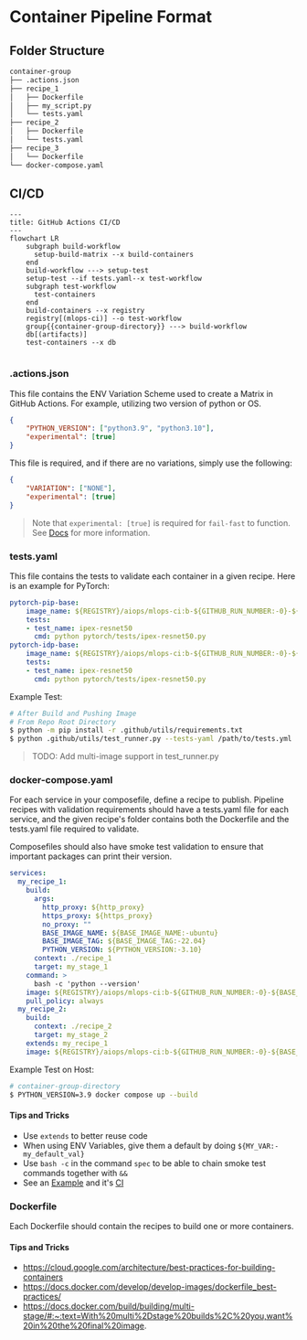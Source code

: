 # Container Pipeline Format

## Folder Structure

```txt
container-group
├── .actions.json
├── recipe_1
│   ├── Dockerfile
│   ├── my_script.py
│   └── tests.yaml
├── recipe_2
│   ├── Dockerfile
│   └── tests.yaml
├── recipe_3
│   └── Dockerfile
└── docker-compose.yaml
```

## CI/CD

```mermaid
---
title: GitHub Actions CI/CD
---
flowchart LR
    subgraph build-workflow
      setup-build-matrix --x build-containers
    end
    build-workflow ---> setup-test
    setup-test --if tests.yaml--x test-workflow
    subgraph test-workflow
      test-containers
    end
    build-containers --x registry
    registry[(mlops-ci)] --o test-workflow
    group{{container-group-directory}} ---> build-workflow
    db[(artifacts)]
    test-containers --x db
    
```

### .actions.json

This file contains the ENV Variation Scheme used to create a Matrix in GitHub Actions. For example, utilizing two version of python or OS.

```json
{
    "PYTHON_VERSION": ["python3.9", "python3.10"],
    "experimental": [true]
}
```

This file is required, and if there are no variations, simply use the following:

```json
{
    "VARIATION": ["NONE"],
    "experimental": [true]
}
```

>Note that `experimental: [true]` is required for `fail-fast` to function. See [Docs](https://docs.github.com/en/actions/using-jobs/using-a-matrix-for-your-jobs#handling-failures) for more information.

### tests.yaml

This file contains the tests to validate each container in a given recipe. Here is an example for PyTorch:

```yaml
pytorch-pip-base:
    image_name: ${REGISTRY}/aiops/mlops-ci:b-${GITHUB_RUN_NUMBER:-0}-${BASE_IMAGE_NAME:-ubuntu}-${BASE_IMAGE_TAG:-22.04}-pip-py${PYTHON_VERSION:-3.10}-ipex-${IPEX_VERSION:-2.0.0}-base
    tests:
    - test_name: ipex-resnet50
      cmd: python pytorch/tests/ipex-resnet50.py
pytorch-idp-base:
    image_name: ${REGISTRY}/aiops/mlops-ci:b-${GITHUB_RUN_NUMBER:-0}-${BASE_IMAGE_NAME:-ubuntu}-${BASE_IMAGE_TAG:-22.04}-idp-py${PYTHON_VERSION:-3.10}-ipex-${IPEX_VERSION:-2.0.0}-base
    tests:
    - test_name: ipex-resnet50
      cmd: python pytorch/tests/ipex-resnet50.py

```

Example Test:

```bash
# After Build and Pushing Image
# From Repo Root Directory
$ python -m pip install -r .github/utils/requirements.txt
$ python .github/utils/test_runner.py --tests-yaml /path/to/tests.yml
```

>TODO: Add multi-image support in test_runner.py

### docker-compose.yaml

For each service in your composefile, define a recipe to publish. Pipeline recipes with validation requirements should have a tests.yaml file for each service, and the given recipe's folder contains both the Dockerfile and the tests.yaml file required to validate.

Composefiles should also have smoke test validation to ensure that important packages can print their version.

```yaml
services:
  my_recipe_1:
    build:
      args: 
        http_proxy: ${http_proxy}
        https_proxy: ${https_proxy}
        no_proxy: ""
        BASE_IMAGE_NAME: ${BASE_IMAGE_NAME:-ubuntu}
        BASE_IMAGE_TAG: ${BASE_IMAGE_TAG:-22.04}
        PYTHON_VERSION: ${PYTHON_VERSION:-3.10}
      context: ./recipe_1
      target: my_stage_1
    command: >
      bash -c 'python --version'
    image: ${REGISTRY}/aiops/mlops-ci:b-${GITHUB_RUN_NUMBER:-0}-${BASE_IMAGE_NAME:-ubuntu}-${BASE_IMAGE_TAG:-22.04}-my_recipe_1-py${PYTHON_VERSION:-3.10}-base
    pull_policy: always
  my_recipe_2:
    build:
      context: ./recipe_2
      target: my_stage_2
    extends: my_recipe_1
    image: ${REGISTRY}/aiops/mlops-ci:b-${GITHUB_RUN_NUMBER:-0}-${BASE_IMAGE_NAME:-ubuntu}-${BASE_IMAGE_TAG:-22.04}-my_recipe_2-py${PYTHON_VERSION:-3.10}-base
```

Example Test on Host:

```bash
# container-group-directory
$ PYTHON_VERSION=3.9 docker compose up --build 
```

#### Tips and Tricks

* Use `extends` to better reuse code
* When using ENV Variables, give them a default by doing `${MY_VAR:-my_default_val}`
* Use `bash -c` in the command `spec` to be able to chain smoke test commands together with `&&`
* See an [Example](../pytorch/) and it's [CI](workflows/build-all.yml)

### Dockerfile

Each Dockerfile should contain the recipes to build one or more containers.

#### Tips and Tricks

* https://cloud.google.com/architecture/best-practices-for-building-containers
* https://docs.docker.com/develop/develop-images/dockerfile_best-practices/
* https://docs.docker.com/build/building/multi-stage/#:~:text=With%20multi%2Dstage%20builds%2C%20you,want%20in%20the%20final%20image.
